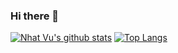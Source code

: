 ### Hi there 👋

[![Nhat Vu's github stats](https://github-readme-stats.vercel.app/api?username=nhatvu148&count_private=true&show_icons=true&theme=tokyonight&hide=prs,issues)](https://github.com/nhatvu148)
[![Top Langs](https://github-readme-stats.vercel.app/api/top-langs/?username=nhatvu148&hide=go,rust&show_icons=true&theme=dracula)](https://github.com/nhatvu148)

<!--
**nhatvu148/nhatvu148** is a ✨ _special_ ✨ repository because its `README.md` (this file) appears on your GitHub profile.

Here are some ideas to get you started:

- 🔭 I’m currently working on ...
- 🌱 I’m currently learning ...
- 👯 I’m looking to collaborate on ...
- 🤔 I’m looking for help with ...
- 💬 Ask me about ...
- 📫 How to reach me: ...
- 😄 Pronouns: ...
- ⚡ Fun fact: ...
-->
